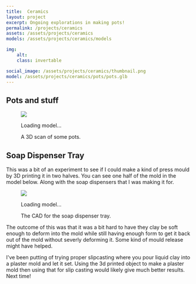 ```yaml
---
title:  Ceramics
layout: project
excerpt: Ongoing explorations in making pots!
permalink: /projects/ceramics
assets: /assets/projects/ceramics
models: /assets/projects/ceramics/models

img:
    alt: 
    class: invertable

social_image: /assets/projects/ceramics/thumbnail.png
model: /assets/projects/ceramics/pots/pots.glb
---
```


## Pots and stuff

<figure>
<outline-model-viewer model = "{{page.models}}/pots/pots.glb" materials=keep mode=1 camera='{"position":[-5.155,2.5,-9.456],"rotation":[-2.883,-0.4851,-3.019],"zoom":268,"target":[0,0,0]}' ambient-light="6" directional-light="0.8">
    <img class="outline-model-poster no-wc" src = "{{page.models}}/pots/pots.png">
    <p class="has-wc">Loading model...</p>
</outline-model-viewer>
<figcaption>A 3D scan of some pots.</figcaption>
</figure>

## Soap Dispenser Tray

This was a bit of an experiment to see if I could make a kind of press mould by 3D printing it in two halves. You can see one half of the mold in the model below. Along with the soap dispensers that I was making it for. 

<figure>
<outline-model-viewer model = "{{page.models}}/soap_dispenser_tray/tray.glb" materials=keep mode=0 ambient-light="7" directional-light="7" camera = '{"position":[-3.493,4.932,-9.259],"rotation":[-2.652,-0.3214,-2.975],"zoom":223.15174865581577,"target":[0,0,0]}'>
    <img class="outline-model-poster no-wc" src = "{{page.models}}/soap_dispenser_tray/tray.png">
    <p class="has-wc">Loading model...</p>
</outline-model-viewer>
<figcaption>The CAD for the soap dispenser tray.</figcaption>
</figure>

The outcome of this was that it was a bit hard to have they clay be soft enough to deform into the mold while still having enough form to get it back out of the mold without severly deforming it. 
Some kind of mould release might have helped. 

I've been putting of trying proper slipcasting where you pour liquid clay into a plaster mold and let it set. Using the 3d printed object to make a plaster mold then using that for slip casting would likely give much better results. Next time!